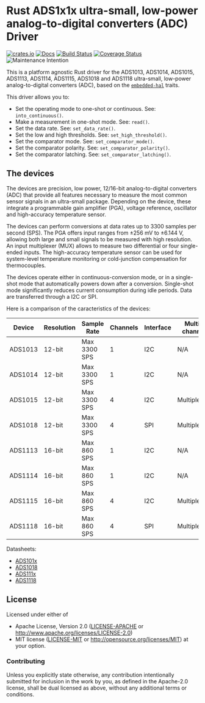 # Rust ADS1x1x ultra-small, low-power analog-to-digital converters (ADC) Driver

[![crates.io](https://img.shields.io/crates/v/ads1x1x.svg)](https://crates.io/crates/ads1x1x)
[![Docs](https://docs.rs/ads1x1x/badge.svg)](https://docs.rs/ads1x1x)
[![Build Status](https://travis-ci.org/eldruin/ads1x1x-rs.svg?branch=master)](https://travis-ci.org/eldruin/ads1x1x-rs)
[![Coverage Status](https://coveralls.io/repos/eldruin/ads1x1x-rs/badge.svg?branch=master)](https://coveralls.io/r/eldruin/ads1x1x-rs?branch=master)
![Maintenance Intention](https://img.shields.io/badge/maintenance-actively--developed-brightgreen.svg)

This is a platform agnostic Rust driver for the ADS1013, ADS1014, ADS1015,
ADS1113, ADS1114, ADS1115, ADS1018 and ADS1118 ultra-small, low-power
analog-to-digital converters (ADC), based on the [`embedded-hal`] traits.

[`embedded-hal`]: https://github.com/rust-embedded/embedded-hal

This driver allows you to:
- Set the operating mode to one-shot or continuous. See: `into_continuous()`.
- Make a measurement in one-shot mode. See: `read()`.
- Set the data rate. See: `set_data_rate()`.
- Set the low and high thresholds. See: `set_high_threshold()`.
- Set the comparator mode. See: `set_comparator_mode()`.
- Set the comparator polarity. See: `set_comparator_polarity()`.
- Set the comparator latching. See: `set_comparator_latching()`.

## The devices

The devices are precision, low power, 12/16-bit analog-to-digital
converters (ADC) that provide all features necessary to measure the most
common sensor signals in an ultra-small package. Depending on the device,
these  integrate a programmable gain amplifier (PGA), voltage reference,
oscillator and high-accuracy temperature sensor.

The devices can perform conversions at data rates up to 3300 samples per
second (SPS). The PGA offers input ranges from ±256 mV to ±6.144 V,
allowing both large and small signals to be measured with high resolution.
An input multiplexer (MUX) allows to measure two differential or four
single-ended inputs. The high-accuracy temperature sensor can be used for
system-level temperature monitoring or cold-junction compensation for
thermocouples.

The devices operate either in continuous-conversion mode, or in a
single-shot mode that automatically powers down after a conversion.
Single-shot mode significantly reduces current consumption during idle
periods. Data are transferred through a I2C or SPI.

Here is a comparison of the caracteristics of the devices:

| Device  | Resolution | Sample Rate  | Channels | Interface | Multi-channel | Features                     |
|---------|------------|--------------|----------|-----------|---------------|------------------------------|
| ADS1013 | 12-bit     | Max 3300 SPS | 1        | I2C       | N/A           |                              |
| ADS1014 | 12-bit     | Max 3300 SPS | 1        | I2C       | N/A           | Comparator, PGA              |
| ADS1015 | 12-bit     | Max 3300 SPS | 4        | I2C       | Multiplexed   | Comparator, PGA              |
| ADS1018 | 12-bit     | Max 3300 SPS | 4        | SPI       | Multiplexed   | Comparator, PGA, Temp sensor |
| ADS1113 | 16-bit     | Max 860 SPS  | 1        | I2C       | N/A           |                              |
| ADS1114 | 16-bit     | Max 860 SPS  | 1        | I2C       | N/A           | Comparator, PGA              |
| ADS1115 | 16-bit     | Max 860 SPS  | 4        | I2C       | Multiplexed   | Comparator, PGA              |
| ADS1118 | 16-bit     | Max 860 SPS  | 4        | SPI       | Multiplexed   | Comparator, PGA, Temp sensor |

Datasheets:
- [ADS101x](http://www.ti.com/lit/ds/symlink/ads1015.pdf)
- [ADS1018](http://www.ti.com/lit/ds/symlink/ads1018.pdf)
- [ADS111x](http://www.ti.com/lit/ds/symlink/ads1115.pdf)
- [ADS1118](http://www.ti.com/lit/ds/symlink/ads1118.pdf)

## License

Licensed under either of

 * Apache License, Version 2.0 ([LICENSE-APACHE](LICENSE-APACHE) or
   http://www.apache.org/licenses/LICENSE-2.0)
 * MIT license ([LICENSE-MIT](LICENSE-MIT) or
   http://opensource.org/licenses/MIT) at your option.

### Contributing

Unless you explicitly state otherwise, any contribution intentionally submitted
for inclusion in the work by you, as defined in the Apache-2.0 license, shall
be dual licensed as above, without any additional terms or conditions.

